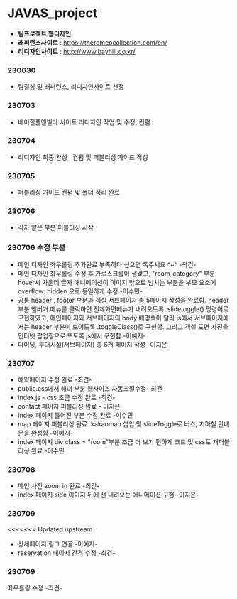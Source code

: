 # JAVAS_project
- **팀프로젝트 웹디자인**
- **래퍼런스사이트** :  https://theromeocollection.com/en/
- **리디자인사이트** : http://www.bayhill.co.kr/

### 230630 ###
- 팀결성 및 래퍼런스, 리디자인사이트 선정

### 230703 ###
- 베이힐풀앤빌라 사이트 리디자인 작업 및 수정, 컨펌

### 230704 ###
- 리디자인 최종 완성 , 컨펌 및 퍼블리싱 가이드 작성

### 230705 ###
- 퍼블리싱 가이드 컨펌 및 폴더 정리 완료

### 230706 ###
- 각자 맡은 부분 퍼블리싱 시작

### 230706 수정 부분 ###

 - 메인 디자인 좌우롤링 추가완료 부족하다 싶으면 톡주세요 ^~^ -최건- 
 - 메인 디자인 좌우롤링 수정 후 가로스크롤이 생겼고,   "room_category" 부분  hover시 가운데 글자 애니메이션이 이미지 밖으로 넘치는 부분을 부모 요소에 overflow:  hidden 으로 동일하게 수정   -이수민-
  - 공통 header , footer 부분과 객실 서브페이지 총 5페이지 작성을 완료함. header 부분 햄버거 메뉴를 클릭하면 전체화면메뉴가 내려오도록 .slidetoggle() 명령어로 구현하였고,  메인페이지와 서브페이지의 body 배경색이 달라 js에서 서브페이지에서는 header 부분이 보이도록 .toggleClass()로 구현함.  그리고 객실 도면 사진을 인터넷 팝업창으로 뜨도록 js에서 구현함.-이예지-
- 다이닝, 부대시설(서브페이지) 총 6개 페이지 작성 -이지은

### 230707 ###
- 예약페이지 수정 완료 -최건-
- public.css에서 해더 부분 웹사이즈 자동조절수정 -최건-
- index.js - css 조금 수정 완료 -최건-
- contact 페이지 퍼블리싱 완료 - 이지은
- index 페이지 틀어진 부분 수정 완료 -이수민
- map 페이지 퍼블리싱 완료. kakaomap 삽입 및 slideToggle로 버스, 지하철 안내문을 완성함 -이예지-
- index 페이지 div class = "room"부분 조금 더 보기 편하게 코드 및 css도 재퍼블리싱 완료 -이수민 

### 230708 ###
- 메인 사진 zoom in 완료 -최건- 
- index 페이지 side 이미지 뒤에 선 내려오는 애니메이션 구현 -이지은-

### 230709 ###
<<<<<<< Updated upstream
- 상세페이지 링크 연결 -이예지-
- reservation 페이지 간격 수정 -최건-

### 230709 ### 
좌우롤링 수정 -최건-

